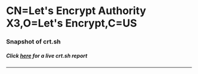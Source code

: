 # CN=Let's Encrypt Authority X3,O=Let's Encrypt,C=US
### Snapshot of crt.sh
##### Click [here](https://crt.sh/?q=Serial_04E347A8B231FE26D0134F08408CA819A5E0) for a live crt.sh report

---
